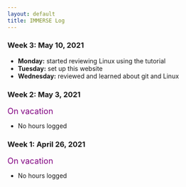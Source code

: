 ```yaml
---
layout: default
title: IMMERSE Log
---
```


### Week 3: May 10, 2021

* **Monday:** started reviewing Linux using the tutorial
* **Tuesday:** set up this website
* **Wednesday:** reviewed and learned about git and Linux

### Week 2: May 3, 2021

<span style="color:purple; font-size:1.3em;">On vacation</span>
* No hours logged

### Week 1: April 26, 2021

<span style="color:purple; font-size:1.3em;">On vacation</span>
* No hours logged 
